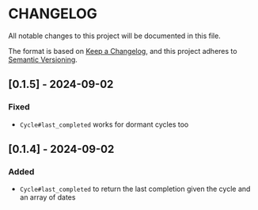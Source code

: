 # CHANGELOG

All notable changes to this project will be documented in this file.

The format is based on [Keep a Changelog](https://keepachangelog.com/en/1.1.0/),
and this project adheres to [Semantic Versioning](https://semver.org/spec/v2.0.0.html).

## [0.1.5] - 2024-09-02

### Fixed

- `Cycle#last_completed` works for dormant cycles too

## [0.1.4] - 2024-09-02

### Added

- `Cycle#last_completed` to return the last completion given the cycle and an array of dates
